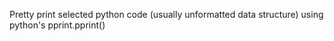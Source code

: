 Pretty print selected python code (usually unformatted data structure) using python's pprint.pprint()
